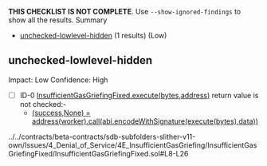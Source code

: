 **THIS CHECKLIST IS NOT COMPLETE**. Use `--show-ignored-findings` to show all the results.
Summary
 - [unchecked-lowlevel-hidden](#unchecked-lowlevel-hidden) (1 results) (Low)
## unchecked-lowlevel-hidden
Impact: Low
Confidence: High
 - [ ] ID-0
[InsufficientGasGriefingFixed.execute(bytes,address)](../../contracts/beta-contracts/sdb-subfolders-slither-v11-own/Issues/4_Denial_of_Service/4E_InsufficientGasGriefing/InsufficientGasGriefingFixed/InsufficientGasGriefingFixed.sol#L8-L26) return value is not checked:- 
	- [(success,None) = address(worker).call(abi.encodeWithSignature(execute(bytes),data))](../../contracts/beta-contracts/sdb-subfolders-slither-v11-own/Issues/4_Denial_of_Service/4E_InsufficientGasGriefing/InsufficientGasGriefingFixed/InsufficientGasGriefingFixed.sol#L22-L24)

../../contracts/beta-contracts/sdb-subfolders-slither-v11-own/Issues/4_Denial_of_Service/4E_InsufficientGasGriefing/InsufficientGasGriefingFixed/InsufficientGasGriefingFixed.sol#L8-L26



